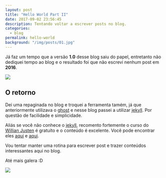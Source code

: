 ```yaml
---
layout: post
title: "Hello World Part II"
date: 2017-09-02 23:56:45
description: Tentando voltar a escrever posts no blog.
categories:
  - blog
permalink: hello-world
background: "/img/posts/01.jpg"
---
```


Já faz um tempo que a versão **1.0** desse blog saiu do papel, entretanto não dediquei tempo ao blog e o resultado foi que não escrevi nenhum post em **2016**.

<div class="container"> 
    <img src="https://media.giphy.com/media/l0HlvtIPzPdt2usKs/giphy.gif" class="img-fluid"/>
</div>

## O retorno

Dei uma repaginada no blog e troquei a ferramenta tamém, já que anteriormente utilizava o [ghost](ghost) e nesse blog passei a utilizar [jekyll](jekyll). Por questão de facilidade e simplicidade.

Aliás se você não conhece o [jekyll](jekyll), recomento fortemente o curso do [Willian Justen](will) é gratuíto e o conteúdo é excelente. Você pode encontrar eles [aqui](curso) e [aqui](curso1).

Vou tentar manter uma rotina para escrever post e trazer conteúdos interessantes aqui no blog.

Até mais galera :D

<img src="https://media.giphy.com/media/RDbZGZ3O0UmL6/giphy.gif" class="img-fluid"/>


[jekyll]: http://jekyllrb.com
[ghost]: https://ghost.org
[curso]: https://willianjusten.com.br/cursos/
[curso1]: https://www.udemy.com/criando-sites-estaticos-com-jekyll/learn/v4/overview
[will]: https://twitter.com/Willian_justen
